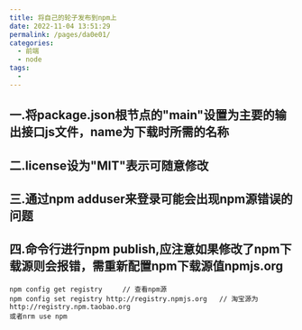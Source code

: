 ```yaml
---
title: 将自己的轮子发布到npm上
date: 2022-11-04 13:51:29
permalink: /pages/da0e01/
categories:
  - 前端
  - node
tags:
  - 
---
```

## 一.将package.json根节点的"main"设置为主要的输出接口js文件，name为下载时所需的名称

## 二.license设为"MIT"表示可随意修改

## 三.通过npm adduser来登录可能会出现npm源错误的问题

## 四.命令行进行npm publish,应注意如果修改了npm下载源则会报错，需重新配置npm下载源值npmjs.org

```text
npm config get registry 	// 查看npm源
npm config set registry http://registry.npmjs.org	// 淘宝源为http://registry.npm.taobao.org
或者nrm use npm
```

